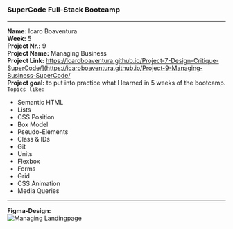 ### SuperCode Full-Stack Bootcamp 
****
**Name:** Icaro Boaventura  
 **Week:** 5  
 **Project Nr.:** 9  
 **Project Name:** Managing Business  
 **Project Link:** https://icaroboaventura.github.io/Project-7-Design-Critique-SuperCode/](https://icaroboaventura.github.io/Project-9-Managing-Business-SuperCode/     
 **Project goal:** to put into practice what I learned in 5 weeks of the bootcamp.  
`Topics like:`  
- Semantic HTML
- Lists
- CSS Position
- Box Model
- Pseudo-Elements
- Class & IDs
- Git
- Units
- Flexbox
- Forms
- Grid
- CSS Animation
- Media Queries
****
**Figma-Design:**  
![Managing Landingpage](https://github.com/icaroboaventura/Project-9-Managing-Business-SuperCode/assets/82503851/beb3ceb0-cc07-4141-a976-0f1b330a4f79)
